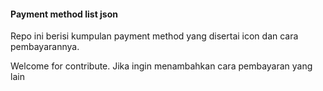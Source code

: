 #### Payment method list json

Repo ini berisi kumpulan payment method yang disertai icon dan cara pembayarannya.

Welcome for contribute. Jika ingin menambahkan cara pembayaran yang lain